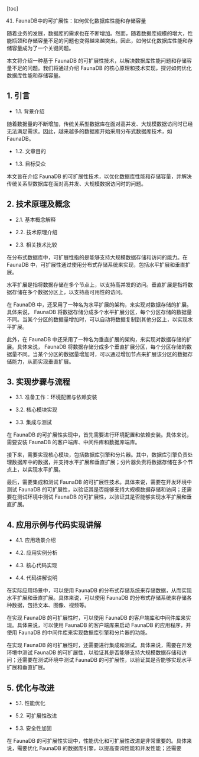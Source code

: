 
[toc]                    
                
                
41. FaunaDB中的可扩展性：如何优化数据库性能和存储容量

随着业务的发展，数据库的需求也在不断增加。然而，随着数据库规模的增大，性能瓶颈和存储容量不足的问题也变得越来越突出。因此，如何优化数据库性能和存储容量成为了一个关键问题。

本文将介绍一种基于 FaunaDB 的可扩展性技术，以解决数据库性能问题和存储容量不足的问题。我们将通过介绍 FaunaDB 的核心原理和技术实现，探讨如何优化数据库性能和存储容量。

## 1. 引言

- 1.1. 背景介绍

随着数据量的不断增加，传统关系型数据库在面对高并发、大规模数据访问时已经无法满足需求。因此，越来越多的数据库开始采用分布式数据库技术，如 FaunaDB。

- 1.2. 文章目的

- 1.3. 目标受众

本文旨在介绍 FaunaDB 的可扩展性技术，以优化数据库性能和存储容量，并解决传统关系型数据库在面对高并发、大规模数据访问时的问题。

## 2. 技术原理及概念

- 2.1. 基本概念解释

- 2.2. 技术原理介绍

- 2.3. 相关技术比较

在分布式数据库中，可扩展性指的是能够支持大规模数据存储和访问的能力。在 FaunaDB 中，可扩展性通过使用分布式存储系统来实现，包括水平扩展和垂直扩展。

水平扩展是指将数据存储在多个节点上，以支持高并发的访问。垂直扩展是指将数据存储在多个数据分区上，以支持高可用性的访问。

在 FaunaDB 中，还采用了一种名为水平扩展的架构，来实现对数据存储的扩展。具体来说， FaunaDB 将数据存储分成多个水平扩展分区，每个分区存储的数据量不同。当某个分区的数据量增加时，可以自动将数据复制到其他分区上，以实现水平扩展。

此外，在 FaunaDB 中还采用了一种名为垂直扩展的架构，来实现对数据存储的扩展。具体来说， FaunaDB 将数据存储分成多个垂直扩展分区，每个分区存储的数据量不同。当某个分区的数据量增加时，可以通过增加节点来扩展该分区的数据存储能力，从而实现垂直扩展。

## 3. 实现步骤与流程

- 3.1. 准备工作：环境配置与依赖安装

- 3.2. 核心模块实现

- 3.3. 集成与测试

在 FaunaDB 的可扩展性实现中，首先需要进行环境配置和依赖安装。具体来说，需要安装 FaunaDB 的客户端库、中间件库和数据库端库。

接下来，需要实现核心模块，包括数据库引擎和分片器。其中，数据库引擎负责处理数据库中的数据，并支持水平扩展和垂直扩展；分片器负责将数据存储在多个节点上，以实现水平扩展。

最后，需要集成和测试 FaunaDB 的可扩展性技术。具体来说，需要在开发环境中测试 FaunaDB 的可扩展性，以验证其是否能够支持大规模数据存储和访问；还需要在测试环境中测试 FaunaDB 的可扩展性，以验证其是否能够实现水平扩展和垂直扩展。

## 4. 应用示例与代码实现讲解

- 4.1. 应用场景介绍

- 4.2. 应用实例分析

- 4.3. 核心代码实现

- 4.4. 代码讲解说明

在实际应用场景中，可以使用 FaunaDB 的分布式存储系统来存储数据，从而实现水平扩展和垂直扩展。具体来说，可以使用 FaunaDB 的分布式存储系统来存储各种数据，包括文本、图像、视频等。

在实现 FaunaDB 的可扩展性时，可以使用 FaunaDB 的客户端库和中间件库来实现。具体来说，可以使用 FaunaDB 的客户端库来启动 FaunaDB 的应用程序，并使用 FaunaDB 的中间件库来实现数据库引擎和分片器的功能。

在实现 FaunaDB 的可扩展性时，还需要进行集成和测试。具体来说，需要在开发环境中测试 FaunaDB 的可扩展性，以验证其是否能够支持大规模数据存储和访问；还需要在测试环境中测试 FaunaDB 的可扩展性，以验证其是否能够实现水平扩展和垂直扩展。

## 5. 优化与改进

- 5.1. 性能优化

- 5.2. 可扩展性改进

- 5.3. 安全性加固

在 FaunaDB 的可扩展性实现中，性能优化和可扩展性改进是非常重要的。具体来说，需要优化 FaunaDB 的数据库引擎，以提高查询性能和并发性能；还需要

